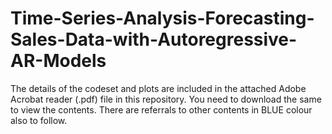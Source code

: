 # Time-Series-Analysis-Forecasting-Sales-Data-with-Autoregressive-AR-Models

The details of the codeset and plots are included in the attached Adobe Acrobat reader (.pdf) file in this repository. 
You need to download the same to view the contents. There are referrals to other contents in BLUE colour also to follow.
